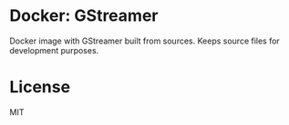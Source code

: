 # Docker: GStreamer

Docker image with GStreamer built from sources. Keeps source files for development purposes.

# License

MIT
